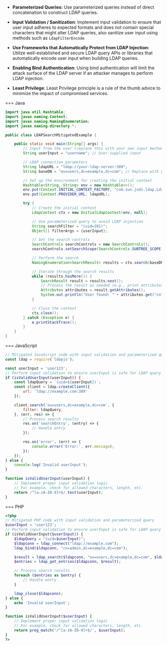 - __Parameterized Queries:__ Use parameterized queries instead of direct concatenation to construct LDAP queries.

- __Input Validation / Sanitization__: Implement input validation to ensure that user input adheres to expected formats and does not contain special characters that might alter LDAP queries, also sanitize user input using methods such as `LdapFilterEncode`

- __Use Frameworks that Automatically Protect from LDAP Injection:__ Utilize well-established and secure LDAP query APIs or libraries that automatically encode user input when building LDAP queries.

- __Enabling Bind Authentication__: Using bind authentication will limit the attack surface of the LDAP server if an attacker manages to perform LDAP injection.

- __Least Privilege__: Least Privilege principle is a rule of the thumb advice to minimize the impact of compromised services.

=== Java
  ```java
  import java.util.Hashtable;
  import javax.naming.Context;
  import javax.naming.NamingEnumeration;
  import javax.naming.directory.*;
  
  public class LDAPSearchMitigatedExample {
  
      public static void main(String[] args) {
          // Input from the user (replace this with your own input mechanism)
          String userInput = "username"; // User-supplied input
  
          // LDAP connection parameters
          String ldapURL = "ldap://your-ldap-server:389";
          String baseDN = "ou=users,dc=example,dc=com"; // Replace with your base DN
  
          // Set up the environment for creating the initial context
          Hashtable<String, String> env = new Hashtable<>();
          env.put(Context.INITIAL_CONTEXT_FACTORY, "com.sun.jndi.ldap.LdapCtxFactory");
          env.put(Context.PROVIDER_URL, ldapURL);
  
          try {
              // Create the initial context
              LdapContext ctx = new InitialLdapContext(env, null);
  
              // Use parameterized query to avoid LDAP injection
              String searchFilter = "(uid={0})";
              Object[] filterArgs = {userInput};
  
              // Set the search controls
              SearchControls searchControls = new SearchControls();
              searchControls.setSearchScope(SearchControls.SUBTREE_SCOPE);
  
              // Perform the search
              NamingEnumeration<SearchResult> results = ctx.search(baseDN, searchFilter, filterArgs, searchControls);
  
              // Iterate through the search results
              while (results.hasMore()) {
                  SearchResult result = results.next();
                  // Process the result as needed (e.g., print attributes)
                  Attributes attributes = result.getAttributes();
                  System.out.println("User found: " + attributes.get("cn").get());
              }
  
              // Close the context
              ctx.close();
          } catch (Exception e) {
              e.printStackTrace();
          }
      }
  }
  ```

=== JavaScript
  ```javascript
  // Mitigated JavaScript code with input validation and parameterized query
  const ldap = require('ldapjs');
  
  const userInput = 'user123';
  // Perform input validation to ensure userInput is safe for LDAP query
  if (isValidUserInput(userInput)) {
      const ldapQuery = `(uid=${userInput})`;
      const client = ldap.createClient({
          url: 'ldap://example.com:389'
      });
  
      client.search('ou=users,dc=example,dc=com', {
          filter: ldapQuery,
      }, (err, res) => {
          // Process search results
          res.on('searchEntry', (entry) => {
              // Handle entry
          });
  
          res.on('error', (err) => {
              console.error('Error:', err.message);
          });
      });
  } else {
      console.log('Invalid userInput');
  }
  
  function isValidUserInput(userInput) {
      // Implement proper input validation logic
      // For example, check for allowed characters, length, etc.
      return /^[a-zA-Z0-9]+$/.test(userInput);
  }
  ```

=== PHP
  ```php
  <?php
  // Mitigated PHP code with input validation and parameterized query
  $userInput = 'user123';
  // Perform input validation to ensure userInput is safe for LDAP query
  if (isValidUserInput($userInput)) {
      $ldapQuery = "(uid=$userInput)";
      $ldapconn = ldap_connect("ldap://example.com");
      ldap_bind($ldapconn, "cn=admin,dc=example,dc=com");
  
      $result = ldap_search($ldapconn, "ou=users,dc=example,dc=com", $ldapQuery);
      $entries = ldap_get_entries($ldapconn, $result);
  
      // Process search results
      foreach ($entries as $entry) {
          // Handle entry
      }
  
      ldap_close($ldapconn);
  } else {
      echo 'Invalid userInput';
  }
  
  function isValidUserInput($userInput) {
      // Implement proper input validation logic
      // For example, check for allowed characters, length, etc.
      return preg_match('/^[a-zA-Z0-9]+$/', $userInput);
  }
  ?>
  ```